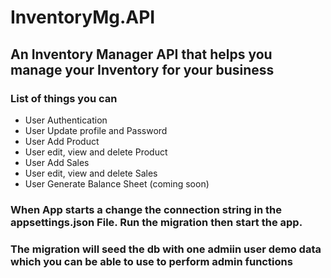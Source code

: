 # InventoryMg.API

## An Inventory Manager API that helps you manage your Inventory for  your business

### List of things you can
- User Authentication 
- User Update profile and Password
- User Add Product 
- User edit, view and delete Product
- User Add Sales
- User edit, view and delete Sales
- User Generate Balance Sheet (coming soon)

### When App starts a change the connection string in the appsettings.json File. Run the migration then start the app.

### The migration will seed the db with one admiin user demo data which you can be able to use to perform admin functions

